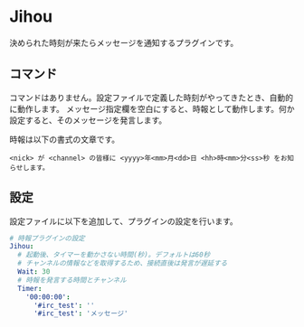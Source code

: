 Jihou
=====

決められた時刻が来たらメッセージを通知するプラグインです。

コマンド
--------

コマンドはありません。設定ファイルで定義した時刻がやってきたとき、自動的に動作します。
メッセージ指定欄を空白にすると、時報として動作します。何か設定すると、そのメッセージを発言します。

時報は以下の書式の文章です。

```
<nick> が <channel> の皆様に <yyyy>年<mm>月<dd>日 <hh>時<mm>分<ss>秒 をお知らせします。
```

設定
----

設定ファイルに以下を追加して、プラグインの設定を行います。

```yaml
# 時報プラグインの設定
Jihou:
  # 起動後、タイマーを動かさない時間(秒)。デフォルトは60秒
  # チャンネルの情報などを取得するため、接続直後は発言が遅延する
  Wait: 30
  # 時報を発言する時間とチャンネル
  Timer:
    '00:00:00':
      '#irc_test': ''
      '#irc_test': 'メッセージ'
```
